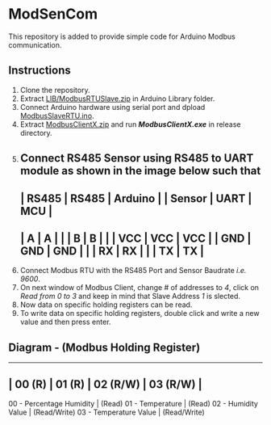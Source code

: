 # ModSenCom
This repository is added to provide simple code for Arduino Modbus communication.

## Instructions
1. Clone the repository.
2. Extract [LIB/ModbusRTUSlave.zip](https://github.com/syedmohiuddinzia/ModSenCom/blob/main/LIB/ModbusRTUSlave.zip) in Arduino Library folder.
3. Connect Arduino hardware using serial port and dpload [ModbusSlaveRTU.ino](https://github.com/syedmohiuddinzia/ModSenCom/blob/main/ModbusSlaveRTU.ino).
4. Extract [ModbusClientX.zip](https://github.com/syedmohiuddinzia/ModSenCom/blob/main/ModbusClientX.zip) and run ***ModbusClientX.exe*** in release directory.
5. Connect RS485 Sensor using RS485 to UART module as shown in the image below such that
    -----------------------------
    | RS485   | RS485 | Arduino |
    | Sensor  |  UART | MCU     |
    -----------------------------
    | A       | A     |         |
    | B       | B     |         |
    | VCC     | VCC   | VCC     |
    | GND     | GND   | GND     |
    |         | RX    | RX      |
    |         | TX    | TX      |
    -----------------------------
6. Connect Modbus RTU with the RS485 Port and Sensor Baudrate *i.e. 9600*.
7. On next window of Modbus Client, change # of addresses to *4*, click on *Read from 0 to 3* and keep in mind that Slave Address *1* is slected.
8. Now data on specific holding registers can be read.
9. To write data on specific holding registers, double click and write a new value and then press enter.

## Diagram - (Modbus Holding Register)
-------------------------------------------
| 00 (R) | 01 (R) | 02 (R/W)  | 03 (R/W)  |
-------------------------------------------
00 - Percentage Humidity | (Read)
01 - Temperature | (Read)
02 - Humidity Value | (Read/Write)
03 - Temperature Value | (Read/Write)

